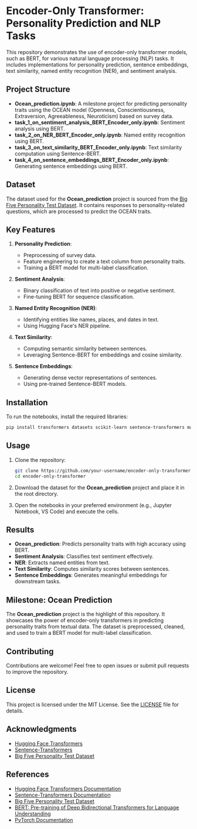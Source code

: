 # Encoder-Only Transformer: Personality Prediction and NLP Tasks

This repository demonstrates the use of encoder-only transformer models, such as BERT, for various natural language processing (NLP) tasks. It includes implementations for personality prediction, sentence embeddings, text similarity, named entity recognition (NER), and sentiment analysis.

## Project Structure

- **Ocean_prediction.ipynb**: A milestone project for predicting personality traits using the OCEAN model (Openness, Conscientiousness, Extraversion, Agreeableness, Neuroticism) based on survey data.
- **task_1_on_sentiment_analysis_BERT_Encoder_only.ipynb**: Sentiment analysis using BERT.
- **task_2_on_NER_BERT_Encoder_only.ipynb**: Named entity recognition using BERT.
- **task_3_on_text_similarity_BERT_Encoder_only.ipynb**: Text similarity computation using Sentence-BERT.
- **task_4_on_sentence_embeddings_BERT_Encoder_only.ipynb**: Generating sentence embeddings using BERT.

## Dataset

The dataset used for the **Ocean_prediction** project is sourced from the [Big Five Personality Test Dataset](https://openpsychometrics.org/_rawdata/). It contains responses to personality-related questions, which are processed to predict the OCEAN traits.

## Key Features

1. **Personality Prediction**:
   - Preprocessing of survey data.
   - Feature engineering to create a text column from personality traits.
   - Training a BERT model for multi-label classification.

2. **Sentiment Analysis**:
   - Binary classification of text into positive or negative sentiment.
   - Fine-tuning BERT for sequence classification.

3. **Named Entity Recognition (NER)**:
   - Identifying entities like names, places, and dates in text.
   - Using Hugging Face's NER pipeline.

4. **Text Similarity**:
   - Computing semantic similarity between sentences.
   - Leveraging Sentence-BERT for embeddings and cosine similarity.

5. **Sentence Embeddings**:
   - Generating dense vector representations of sentences.
   - Using pre-trained Sentence-BERT models.

## Installation

To run the notebooks, install the required libraries:

```bash
pip install transformers datasets scikit-learn sentence-transformers matplotlib seaborn nltk
```

## Usage

1. Clone the repository:
   ```bash
   git clone https://github.com/your-username/encoder-only-transformer.git
   cd encoder-only-transformer
   ```

2. Download the dataset for the **Ocean_prediction** project and place it in the root directory.

3. Open the notebooks in your preferred environment (e.g., Jupyter Notebook, VS Code) and execute the cells.

## Results

- **Ocean_prediction**: Predicts personality traits with high accuracy using BERT.
- **Sentiment Analysis**: Classifies text sentiment effectively.
- **NER**: Extracts named entities from text.
- **Text Similarity**: Computes similarity scores between sentences.
- **Sentence Embeddings**: Generates meaningful embeddings for downstream tasks.

## Milestone: Ocean Prediction

The **Ocean_prediction** project is the highlight of this repository. It showcases the power of encoder-only transformers in predicting personality traits from textual data. The dataset is preprocessed, cleaned, and used to train a BERT model for multi-label classification.

## Contributing

Contributions are welcome! Feel free to open issues or submit pull requests to improve the repository.

## License

This project is licensed under the MIT License. See the [LICENSE](LICENSE) file for details.

## Acknowledgments

- [Hugging Face Transformers](https://huggingface.co/transformers/)
- [Sentence-Transformers](https://www.sbert.net/)
- [Big Five Personality Test Dataset](https://openpsychometrics.org/_rawdata/)

## References

- [Hugging Face Transformers Documentation](https://huggingface.co/docs/transformers/)
- [Sentence-Transformers Documentation](https://www.sbert.net/)
- [Big Five Personality Test Dataset](https://openpsychometrics.org/_rawdata/)
- [BERT: Pre-training of Deep Bidirectional Transformers for Language Understanding](https://arxiv.org/abs/1810.04805)
- [PyTorch Documentation](https://pytorch.org/docs/)
